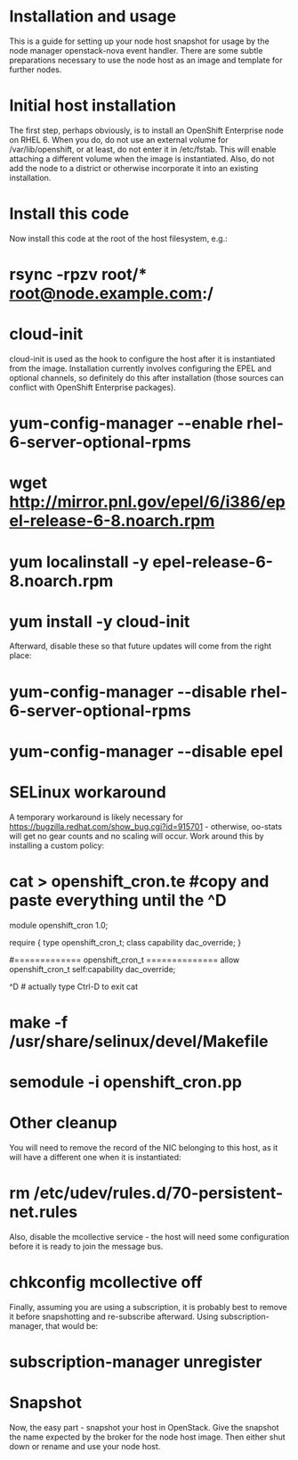 Installation and usage
======================

This is a guide for setting up your node host snapshot for usage by
the node manager openstack-nova event handler. There are some subtle
preparations necessary to use the node host as an image and template
for further nodes.

Initial host installation
=========================

The first step, perhaps obviously, is to install an OpenShift
Enterprise node on RHEL 6. When you do, do not use an external volume
for /var/lib/openshift, or at least, do not enter it in /etc/fstab. This
will enable attaching a different volume when the image is instantiated.
Also, do not add the node to a district or otherwise incorporate it
into an existing installation.

Install this code
=================

Now install this code at the root of the host filesystem, e.g.:

  # rsync -rpzv root/* root@node.example.com:/

cloud-init
==========

cloud-init is used as the hook to configure the host after it is
instantiated from the image. Installation currently involves configuring
the EPEL and optional channels, so definitely do this after installation
(those sources can conflict with OpenShift Enterprise packages).

  # yum-config-manager --enable rhel-6-server-optional-rpms
  # wget http://mirror.pnl.gov/epel/6/i386/epel-release-6-8.noarch.rpm
  # yum localinstall -y epel-release-6-8.noarch.rpm
  # yum install -y cloud-init

Afterward, disable these so that future updates will come from the right place:

  # yum-config-manager --disable rhel-6-server-optional-rpms
  # yum-config-manager --disable epel

SELinux workaround
==================

A temporary workaround is likely necessary for
https://bugzilla.redhat.com/show_bug.cgi?id=915701 - otherwise, oo-stats
will get no gear counts and no scaling will occur.  Work around this by
installing a custom policy:

  # cat > openshift_cron.te  #copy and paste everything until the ^D
  
  module openshift_cron 1.0;
  
  require {
	type openshift_cron_t;
	class capability dac_override;
  }
  
  #============= openshift_cron_t ==============
  allow openshift_cron_t self:capability dac_override;
  
  ^D   # actually type Ctrl-D to exit cat

  # make -f /usr/share/selinux/devel/Makefile
  # semodule -i openshift_cron.pp


Other cleanup
=============

You will need to remove the record of the NIC belonging to this host,
as it will have a different one when it is instantiated:

  # rm /etc/udev/rules.d/70-persistent-net.rules

Also, disable the mcollective service - the host will need some
configuration before it is ready to join the message bus.

  # chkconfig mcollective off

Finally, assuming you are using a subscription, it is probably best
to remove it before snapshotting and re-subscribe afterward. Using
subscription-manager, that would be:

  # subscription-manager unregister

Snapshot
========

Now, the easy part - snapshot your host in OpenStack. Give the snapshot
the name expected by the broker for the node host image. Then either
shut down or rename and use your node host.

